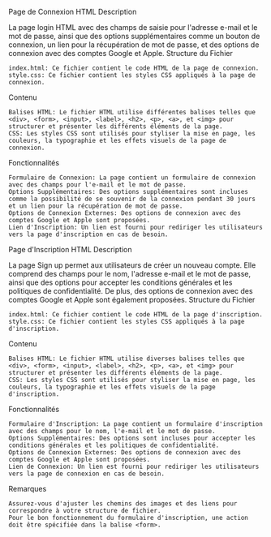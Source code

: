 
Page de Connexion HTML
Description

La page login HTML avec des champs de saisie pour l'adresse e-mail et le mot de passe, ainsi que des options supplémentaires comme un bouton de connexion, un lien pour la récupération de mot de passe, et des options de connexion avec des comptes Google et Apple.
Structure du Fichier

    index.html: Ce fichier contient le code HTML de la page de connexion.
    style.css: Ce fichier contient les styles CSS appliqués à la page de connexion.

Contenu

    Balises HTML: Le fichier HTML utilise différentes balises telles que <div>, <form>, <input>, <label>, <h2>, <p>, <a>, et <img> pour structurer et présenter les différents éléments de la page.
    CSS: Les styles CSS sont utilisés pour styliser la mise en page, les couleurs, la typographie et les effets visuels de la page de connexion.

Fonctionnalités

    Formulaire de Connexion: La page contient un formulaire de connexion avec des champs pour l'e-mail et le mot de passe.
    Options Supplémentaires: Des options supplémentaires sont incluses comme la possibilité de se souvenir de la connexion pendant 30 jours et un lien pour la récupération de mot de passe.
    Options de Connexion Externes: Des options de connexion avec des comptes Google et Apple sont proposées.
    Lien d'Inscription: Un lien est fourni pour rediriger les utilisateurs vers la page d'inscription en cas de besoin.

Page d'Inscription HTML
Description

La page Sign up permet aux utilisateurs de créer un nouveau compte. Elle comprend des champs pour le nom, l'adresse e-mail et le mot de passe, ainsi que des options pour accepter les conditions générales et les politiques de confidentialité. De plus, des options de connexion avec des comptes Google et Apple sont également proposées.
Structure du Fichier

    index.html: Ce fichier contient le code HTML de la page d'inscription.
    style.css: Ce fichier contient les styles CSS appliqués à la page d'inscription.

Contenu

    Balises HTML: Le fichier HTML utilise diverses balises telles que <div>, <form>, <input>, <label>, <h2>, <p>, <a>, et <img> pour structurer et présenter les différents éléments de la page.
    CSS: Les styles CSS sont utilisés pour styliser la mise en page, les couleurs, la typographie et les effets visuels de la page d'inscription.

Fonctionnalités

    Formulaire d'Inscription: La page contient un formulaire d'inscription avec des champs pour le nom, l'e-mail et le mot de passe.
    Options Supplémentaires: Des options sont incluses pour accepter les conditions générales et les politiques de confidentialité.
    Options de Connexion Externes: Des options de connexion avec des comptes Google et Apple sont proposées.
    Lien de Connexion: Un lien est fourni pour rediriger les utilisateurs vers la page de connexion en cas de besoin.

Remarques

    Assurez-vous d'ajuster les chemins des images et des liens pour correspondre à votre structure de fichier.
    Pour le bon fonctionnement du formulaire d'inscription, une action doit être spécifiée dans la balise <form>.